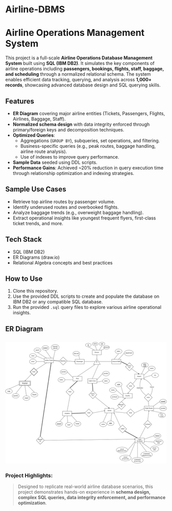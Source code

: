 # Airline-DBMS

# Airline Operations Management System

This project is a full-scale **Airline Operations Database Management System** built using **SQL (IBM DB2)**. It simulates the key components of airline operations including **passengers, bookings, flights, staff, baggage, and scheduling** through a normalized relational schema. The system enables efficient data tracking, querying, and analysis across **1,000+ records**, showcasing advanced database design and SQL querying skills.

## Features
- **ER Diagram** covering major airline entities (Tickets, Passengers, Flights, Airlines, Baggage, Staff).
- **Normalized schema design** with data integrity enforced through primary/foreign keys and decomposition techniques.
- **Optimized Queries**:
    - Aggregations (`GROUP BY`), subqueries, set operations, and filtering.
    - Business-specific queries (e.g., peak routes, baggage handling, airline route analysis).
    - Use of indexes to improve query performance.
- **Sample Data** seeded using DDL scripts.
- **Performance Gains**: Achieved ~20% reduction in query execution time through relationship optimization and indexing strategies.

## Sample Use Cases
- Retrieve top airline routes by passenger volume.
- Identify underused routes and overbooked flights.
- Analyze baggage trends (e.g., overweight baggage handling).
- Extract operational insights like youngest frequent flyers, first-class ticket trends, and more.

## Tech Stack
- SQL (IBM DB2)
- ER Diagrams (draw.io)
- Relational Algebra concepts and best practices

## How to Use
1. Clone this repository.
2. Use the provided DDL scripts to create and populate the database on IBM DB2 or any compatible SQL database.
3. Run the provided `.sql` query files to explore various airline operational insights.

## ER Diagram
![ER Diagram](./ER.png)
---

### Project Highlights:
> Designed to replicate real-world airline database scenarios, this project demonstrates hands-on experience in **schema design, complex SQL queries, data integrity enforcement, and performance optimization**.
